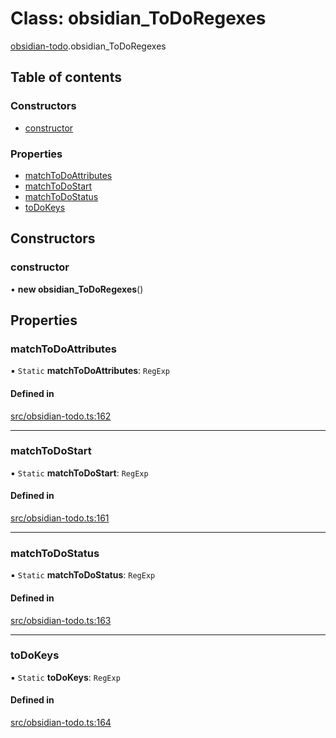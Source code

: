 # Class: obsidian\_ToDoRegexes

[obsidian-todo](../wiki/obsidian-todo).obsidian_ToDoRegexes

## Table of contents

### Constructors

- [constructor](../wiki/obsidian-todo.obsidian_ToDoRegexes#constructor)

### Properties

- [matchToDoAttributes](../wiki/obsidian-todo.obsidian_ToDoRegexes#matchtodoattributes)
- [matchToDoStart](../wiki/obsidian-todo.obsidian_ToDoRegexes#matchtodostart)
- [matchToDoStatus](../wiki/obsidian-todo.obsidian_ToDoRegexes#matchtodostatus)
- [toDoKeys](../wiki/obsidian-todo.obsidian_ToDoRegexes#todokeys)

## Constructors

### constructor

• **new obsidian_ToDoRegexes**()

## Properties

### matchToDoAttributes

▪ `Static` **matchToDoAttributes**: `RegExp`

#### Defined in

[src/obsidian-todo.ts:162](https://github.com/MsgtGreer/ToDoMD/blob/2a10aef/src/obsidian-todo.ts#L162)

___

### matchToDoStart

▪ `Static` **matchToDoStart**: `RegExp`

#### Defined in

[src/obsidian-todo.ts:161](https://github.com/MsgtGreer/ToDoMD/blob/2a10aef/src/obsidian-todo.ts#L161)

___

### matchToDoStatus

▪ `Static` **matchToDoStatus**: `RegExp`

#### Defined in

[src/obsidian-todo.ts:163](https://github.com/MsgtGreer/ToDoMD/blob/2a10aef/src/obsidian-todo.ts#L163)

___

### toDoKeys

▪ `Static` **toDoKeys**: `RegExp`

#### Defined in

[src/obsidian-todo.ts:164](https://github.com/MsgtGreer/ToDoMD/blob/2a10aef/src/obsidian-todo.ts#L164)
